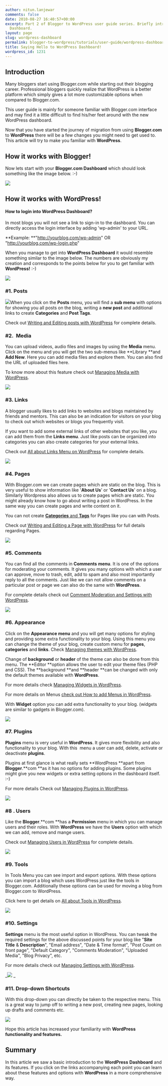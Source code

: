 ```yaml
---
author: nitun.lanjewar
comments: false
date: 2010-08-27 16:40:57+00:00
excerpt: Part 2 of Blogger to WordPress user guide series. Briefly introducing WordPress
  Dashboard.
layout: page
slug: wordpress-dashboard
permalink: blogger-to-wordpress/tutorials/user-guide/wordpress-dashboard/
title: Saying Hello to WordPress Dashboard!
wordpress_id: 1231
---
```


## Introduction


Many bloggers start using Blogger.com while starting out their blogging career. Professional bloggers quickly realize that WordPress is a better platform which simply gives a lot more customizable options when compared to Blogger.com.

This user guide is mainly for someone familiar with Blogger.com interface and may find it a little difficult to find his/her feet around with the new WordPress dashboard.

Now that you have started the journey of migration from using **Blogger.com** to **WordPress** there will be a few changes you might need to get used to. This article will try to make you familiar with **WordPress**.


## How it works with Blogger!


Now lets start with your **Blogger.com Dashboard** which should look something like the image below. :-)

[![](https://rtcamp.com/wp-content/uploads/2010/08/blogger-dashboard-blogger-to-wordpress1.png)](http://bloggertowp.org/?attachment_id=1318)


## How it works with WordPress!




#### How to login into WordPress Dashboard?


In most blogs you will not see a link to sign-in to the dashboard. You can directly access the login interface by adding 'wp-admin' to your URL.

**Example: **"http://yourblog.com/wp-admin" OR "http://yourblog.com/wp-login.php"

When you manage to get into **WordPress Dashboard** it would resemble something similar to the image below. The numbers are obviously my creation and corresponds to the points below for you to get familiar with **WordPress!** :-)

[![](https://rtcamp.com/wp-content/uploads/2010/08/wordpress-dashboard2-600x347.png)](https://rtcamp.com/wp-content/uploads/2010/08/wordpress-dashboard2.png)


### #1. Posts


![](https://rtcamp.com/wp-content/uploads/2010/08/post-blogger-to-wordpress.png)When you click on the **Posts** menu, you will find a **sub menu** with options for showing you all posts on the blog, writing a **new post** and additional links to create **Categories** and **Post Tags**.

Check out [Writing and Editing posts with WordPress](http://bloggertowp.org/writing-and-editing-a-post-on-wordpress/) for complete details.


### #2.  Media


You can upload videos, audio files and images by using the **Media** menu. Click on the menu and you will get the two sub-menus like **Library **and **Add New**. Here you can add media files and explore them. You can also find the URL of uploaded files here.

To know more about this feature check out [Managing Media with WordPress](http://bloggertowp.org/managing-media-files-with-wordpress/).

[![](https://rtcamp.com/wp-content/uploads/2010/08/media-blogger-to-wordpress2.png)](https://rtcamp.com/wp-content/uploads/2010/08/media-blogger-to-wordpress2.png)


### #3. Links


A blogger usually likes to add links to websites and blogs maintained by friends and mentors. This can also be an indication for visitors on your blog to check out which websites or blogs you frequently visit.

If you want to add some external links of other websites that you like, you can add them from the **Links menu**. Just like posts can be organized into categories you can also create categories for your external links.

Check out [All about Links Menu on WordPress](http://bloggertowp.org/all-about-links-menu-on-wordpress/) for complete details.

[![](https://rtcamp.com/wp-content/uploads/2010/08/link-blogger-to-wordpress.png)](https://rtcamp.com/wp-content/uploads/2010/08/link-blogger-to-wordpress.png)


### #4. Pages


With Blogger.com we can create pages which are static on the blog. This is very useful to show information like '**About Us**' or '**Contact Us**' on a blog. Similarly Wordpress also allows us to create pages which are static. You might already know how to go about writing a post in WordPress. In the same way you can create pages and write content on it.

You can not create [**Categories** and **Tags**](http://bloggertowp.org/all-about-categories-and-tags/) for Pages like you can with Posts.

Check out [Writing and Editing a Page with WordPress](http://bloggertowp.org/writing-and-editing-a-page-on-wordpress/) for full details regarding Pages.

[![](https://rtcamp.com/wp-content/uploads/2010/08/pages-blogger-to-wordpress1.png)](https://rtcamp.com/wp-content/uploads/2010/08/pages-blogger-to-wordpress1.png)


### #5. Comments


You can find all the comments in **Comments** **menu**. It is one of the options for moderating your comments. It gives you many options with which a user can approve, move to trash, edit, add to spam and also most importantly reply to all the comments. Just like we can not allow comments on a particular post or page we can also do the same with **WordPress**.

For complete details check out [Comment Moderation and Settings with WordPress](http://bloggertowp.org/comment-moderation-and-settings-in-wordpress/).

[![](https://rtcamp.com/wp-content/uploads/2010/08/comments-blogger-to-wordpress1.png)](https://rtcamp.com/wp-content/uploads/2010/08/comments-blogger-to-wordpress1.png)


### #6. Appearance


Click on the **Appearance menu** and you will get many options for styling and providing some extra functionality to your blog. Using this menu you can change the theme of your blog, create custom menu for **pages**, **categories** and **links**. Check [Managing themes with WordPress](http://bloggertowp.org/managing-theme-in-wordpress/).

Change of **background** or **header** of the theme can also be done from this menu. The **Editor **option allows the user to edit your theme files (PHP and CSS). The **background **and **header **can be changed with only the default themes available with **WordPress**.

For more details check [Managing Widgets in WordPress](http://bloggertowp.org/managing-widgets-in-wordpress/).

For more details on Menus [check out How to add Menus in WordPress](http://bloggertowp.org/how-to-add-menus-in-wordpress/).

With **Widget** option you can add extra functionality to your blog. (widgets are similar to gadgets in Blogger.com).

[![](https://rtcamp.com/wp-content/uploads/2010/08/Appearance-blogger-to-wordpress.png)](https://rtcamp.com/wp-content/uploads/2010/08/Appearance-blogger-to-wordpress.png)


### #7. Plugins


**Plugins** menu is very useful in **WordPress**. It gives more flexibility and also functionality to your blog. With this  menu a user can add, delete, activate or deactivate **plugins**.

Plugins at first glance is what really sets **WordPress **apart from **Blogger**.**com **as it has no options for adding plugins. Some plugins might give you new widgets or extra setting options in the dashboard itself. :-)

For more details Check out [Managing Plugins in WordPress](http://bloggertowp.org/managing-plugins-in-wordpress/).

[![](https://rtcamp.com/wp-content/uploads/2010/08/plugins-blogger-to-wordpress.png)](https://rtcamp.com/wp-content/uploads/2010/08/plugins-blogger-to-wordpress.png)


### #8 . Users


Like the **Blogger**.**com **has a **Permission** menu in which you can manage users and their roles. With **WordPress** we have the **Users** option with which we can add, remove and mange users.

Check out [Managing Users in WordPress](http://bloggertowp.org/manage-users-in-wordpress/) for complete details.

[![](https://rtcamp.com/wp-content/uploads/2010/08/users-blogger-to-wordpress.png)](https://rtcamp.com/wp-content/uploads/2010/08/users-blogger-to-wordpress.png)


### #9. Tools


In Tools Menu you can see import and export options. With these options you can import a blog which uses WordPress just like the tools in Blogger.com. Additionally these options can be used for moving a blog from Blogger.com to WordPress.

Click here to get details on [All about Tools in WordPress](http://bloggertowp.org/all-about-tools-wordpress/).

_[![](https://rtcamp.com/wp-content/uploads/2010/08/tools-blogger-to-wordpress1.png)](https://rtcamp.com/wp-content/uploads/2010/08/tools-blogger-to-wordpress1.png)_


### #10. Settings


**Settings** menu is the most useful option in WordPress. You can tweak the required settings for the above discussed points for your blog like "**Site Title** & **Description**", "Email address", "Date & Time format", "Post Count on front page", "Default Category", "Comments Moderation", "Uploaded Media", "Blog Privacy", etc.

For more details check out [Managing Settings with WordPress](http://bloggertowp.org/managing-settings-in-wordpress/).

_[![](https://rtcamp.com/wp-content/uploads/2010/08/setting-blogger-to-wordpress1.png)](https://rtcamp.com/wp-content/uploads/2010/08/setting-blogger-to-wordpress1.png)
_


### #11. Drop-down Shortcuts


With this drop-down you can directly be taken to the respective menu. This is a great way to jump off to writing a new post, creating new pages, looking up drafts and comments etc.

[![](https://rtcamp.com/wp-content/uploads/2010/08/dropdown-shortcuts-blogger-to-wordpress.png)](http://bloggertowp.org/?attachment_id=1321)

Hope this article has increased your familiarity with **WordPress **functionality and features**.**


## Summary


In this article we saw a basic introduction to the **WordPress** **Dashboard** and its features. If you click on the links accompanying each point you can learn about these features and options with **WordPress** in a more comprehensive way.
